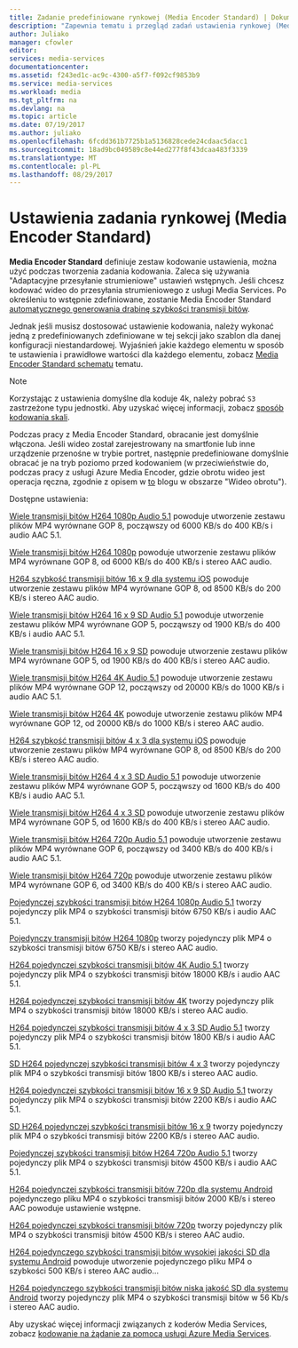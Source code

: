 ```yaml
---
title: Zadanie predefiniowane rynkowej (Media Encoder Standard) | Dokumentacja firmy Microsoft
description: "Zapewnia tematu i przegląd zadań ustawienia rynkowej (Media Encoder Standard)."
author: Juliako
manager: cfowler
editor: 
services: media-services
documentationcenter: 
ms.assetid: f243ed1c-ac9c-4300-a5f7-f092cf9853b9
ms.service: media-services
ms.workload: media
ms.tgt_pltfrm: na
ms.devlang: na
ms.topic: article
ms.date: 07/19/2017
ms.author: juliako
ms.openlocfilehash: 6fcdd361b7725b1a5136828cede24cdaac5dacc1
ms.sourcegitcommit: 18ad9bc049589c8e44ed277f8f43dcaa483f3339
ms.translationtype: MT
ms.contentlocale: pl-PL
ms.lasthandoff: 08/29/2017
---
```

# <a name="task-presets-for-mes-media-encoder-standard"></a>Ustawienia zadania rynkowej (Media Encoder Standard)

**Media Encoder Standard** definiuje zestaw kodowanie ustawienia, można użyć podczas tworzenia zadania kodowania. Zaleca się używania "Adaptacyjne przesyłanie strumieniowe" ustawień wstępnych. Jeśli chcesz kodować wideo do przesyłania strumieniowego z usługi Media Services. Po określeniu to wstępnie zdefiniowane, zostanie Media Encoder Standard [automatycznego generowania drabinę szybkości transmisji bitów](media-services-autogen-bitrate-ladder-with-mes.md). 

Jednak jeśli musisz dostosować ustawienie kodowania, należy wykonać jedną z predefiniowanych zdefiniowane w tej sekcji jako szablon dla danej konfiguracji niestandardowej. Wyjaśnień jakie każdego elementu w sposób te ustawienia i prawidłowe wartości dla każdego elementu, zobacz [Media Encoder Standard schematu](media-services-mes-schema.md) tematu.  
  
> [!NOTE]
>  Korzystając z ustawienia domyślne dla koduje 4k, należy pobrać `S3` zastrzeżone typu jednostki. Aby uzyskać więcej informacji, zobacz [sposób kodowania skali](https://azure.microsoft.com/en-us/documentation/articles/media-services-portal-encoding-units).  
  
Podczas pracy z Media Encoder Standard, obracanie jest domyślnie włączona. Jeśli wideo został zarejestrowany na smartfonie lub inne urządzenie przenośne w trybie portret, następnie predefiniowane domyślnie obracać je na tryb poziomo przed kodowaniem (w przeciwieństwie do, podczas pracy z usługi Azure Media Encoder, gdzie obrotu wideo jest operacja ręczna, zgodnie z opisem w [to](http://azure.microsoft.com/blog/2014/08/21/advanced-encoding-features-in-azure-media-encoder/) blogu w obszarze "Wideo obrotu").  
  
Dostępne ustawienia:  
  
 [Wiele transmisji bitów H264 1080p Audio 5.1](media-services-mes-preset-H264-Multiple-Bitrate-1080p-Audio-5.1.md) powoduje utworzenie zestawu plików MP4 wyrównane GOP 8, począwszy od 6000 KB/s do 400 KB/s i audio AAC 5.1.  
  
 [Wiele transmisji bitów H264 1080p](media-services-mes-preset-H264-Multiple-Bitrate-1080p.md) powoduje utworzenie zestawu plików MP4 wyrównane GOP 8, od 6000 KB/s do 400 KB/s i stereo AAC audio.  
  
 [H264 szybkość transmisji bitów 16 x 9 dla systemu iOS](media-services-mes-preset-H264-Multiple-Bitrate-16x9-for-iOS.md) powoduje utworzenie zestawu plików MP4 wyrównane GOP 8, od 8500 KB/s do 200 KB/s i stereo AAC audio.  
  
 [Wiele transmisji bitów H264 16 x 9 SD Audio 5.1](media-services-mes-preset-H264-Multiple-Bitrate-16x9-SD-Audio-5.1.md) powoduje utworzenie zestawu plików MP4 wyrównane GOP 5, począwszy od 1900 KB/s do 400 KB/s i audio AAC 5.1.  
  
 [Wiele transmisji bitów H264 16 x 9 SD](media-services-mes-preset-H264-Multiple-Bitrate-16x9-SD.md) powoduje utworzenie zestawu plików MP4 wyrównane GOP 5, od 1900 KB/s do 400 KB/s i stereo AAC audio.  
  
 [Wiele transmisji bitów H264 4K Audio 5.1](media-services-mes-preset-H264-Multiple-Bitrate-4K-Audio-5.1.md) powoduje utworzenie zestawu plików MP4 wyrównane GOP 12, począwszy od 20000 KB/s do 1000 KB/s i audio AAC 5.1.  
  
 [Wiele transmisji bitów H264 4K](media-services-mes-preset-H264-Multiple-Bitrate-4K.md) powoduje utworzenie zestawu plików MP4 wyrównane GOP 12, od 20000 KB/s do 1000 KB/s i stereo AAC audio.  
  
 [H264 szybkość transmisji bitów 4 x 3 dla systemu iOS](media-services-mes-preset-H264-Multiple-Bitrate-4x3-for-iOS.md) powoduje utworzenie zestawu plików MP4 wyrównane GOP 8, od 8500 KB/s do 200 KB/s i stereo AAC audio.  
  
 [Wiele transmisji bitów H264 4 x 3 SD Audio 5.1](media-services-mes-preset-H264-Multiple-Bitrate-4x3-SD-Audio-5.1.md) powoduje utworzenie zestawu plików MP4 wyrównane GOP 5, począwszy od 1600 KB/s do 400 KB/s i audio AAC 5.1.  
  
 [Wiele transmisji bitów H264 4 x 3 SD](media-services-mes-preset-H264-Multiple-Bitrate-4x3-SD.md) powoduje utworzenie zestawu plików MP4 wyrównane GOP 5, od 1600 KB/s do 400 KB/s i stereo AAC audio.  
  
 [Wiele transmisji bitów H264 720p Audio 5.1](media-services-mes-preset-H264-Multiple-Bitrate-720p-Audio-5.1.md) powoduje utworzenie zestawu plików MP4 wyrównane GOP 6, począwszy od 3400 KB/s do 400 KB/s i audio AAC 5.1.  
  
 [Wiele transmisji bitów H264 720p](media-services-mes-preset-H264-Multiple-Bitrate-720p.md) powoduje utworzenie zestawu plików MP4 wyrównane GOP 6, od 3400 KB/s do 400 KB/s i stereo AAC audio.  
  
 [Pojedynczej szybkości transmisji bitów H264 1080p Audio 5.1](media-services-mes-preset-H264-Single-Bitrate-1080p-Audio-5.1.md) tworzy pojedynczy plik MP4 o szybkości transmisji bitów 6750 KB/s i audio AAC 5.1.  
  
 [Pojedynczy transmisji bitów H264 1080p](media-services-mes-preset-H264-Single-Bitrate-1080p.md) tworzy pojedynczy plik MP4 o szybkości transmisji bitów 6750 KB/s i stereo AAC audio.  
  
 [H264 pojedynczej szybkości transmisji bitów 4K Audio 5.1](media-services-mes-preset-H264-Single-Bitrate-4K-Audio-5.1.md) tworzy pojedynczy plik MP4 o szybkości transmisji bitów 18000 KB/s i audio AAC 5.1.  
  
 [H264 pojedynczej szybkości transmisji bitów 4K](media-services-mes-preset-H264-Single-Bitrate-4K.md) tworzy pojedynczy plik MP4 o szybkości transmisji bitów 18000 KB/s i stereo AAC audio.  
  
 [H264 pojedynczej szybkości transmisji bitów 4 x 3 SD Audio 5.1](media-services-mes-preset-H264-Single-Bitrate-4x3-SD-Audio-5.1.md) tworzy pojedynczy plik MP4 o szybkości transmisji bitów 1800 KB/s i audio AAC 5.1.  
  
 [SD H264 pojedynczej szybkości transmisji bitów 4 x 3](media-services-mes-preset-H264-Single-Bitrate-4x3-SD.md) tworzy pojedynczy plik MP4 o szybkości transmisji bitów 1800 KB/s i stereo AAC audio.  
  
 [H264 pojedynczej szybkości transmisji bitów 16 x 9 SD Audio 5.1](media-services-mes-preset-H264-Single-Bitrate-16x9-SD-Audio-5.1.md) tworzy pojedynczy plik MP4 o szybkości transmisji bitów 2200 KB/s i audio AAC 5.1.  
  
 [SD H264 pojedynczej szybkości transmisji bitów 16 x 9](media-services-mes-preset-H264-Single-Bitrate-16x9-SD.md) tworzy pojedynczy plik MP4 o szybkości transmisji bitów 2200 KB/s i stereo AAC audio.  
  
 [Pojedynczej szybkości transmisji bitów H264 720p Audio 5.1](media-services-mes-preset-H264-Single-Bitrate-720p-Audio-5.1.md) tworzy pojedynczy plik MP4 o szybkości transmisji bitów 4500 KB/s i audio AAC 5.1.  
  
 [H264 pojedynczej szybkości transmisji bitów 720p dla systemu Android](media-services-mes-preset-H264-Single-Bitrate-720p-for-Android.md) pojedynczego pliku MP4 o szybkości transmisji bitów 2000 KB/s i stereo AAC powoduje ustawienie wstępne.  
  
 [H264 pojedynczej szybkości transmisji bitów 720p](media-services-mes-preset-H264-Single-Bitrate-720p.md) tworzy pojedynczy plik MP4 o szybkości transmisji bitów 4500 KB/s i stereo AAC audio.  
  
 [H264 pojedynczego szybkości transmisji bitów wysokiej jakości SD dla systemu Android](media-services-mes-preset-H264-Single-Bitrate-High-Quality-SD-for-Android.md) powoduje utworzenie pojedynczego pliku MP4 o szybkości 500 KB/s i stereo AAC audio...  
  
 [H264 pojedynczego szybkości transmisji bitów niska jakość SD dla systemu Android](media-services-mes-preset-H264-Single-Bitrate-Low-Quality-SD-for-Android.md) tworzy pojedynczy plik MP4 o szybkości transmisji bitów w 56 Kb/s i stereo AAC audio.  
  
 Aby uzyskać więcej informacji związanych z koderów Media Services, zobacz [kodowanie na żądanie za pomocą usługi Azure Media Services](https://azure.microsoft.com/en-us/documentation/articles/media-services-encode-asset/).
